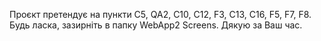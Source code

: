Проєкт претендує на пункти С5, QA2, C10, C12, F3, C13, C16, F5, F7, F8.
Будь ласка, зазирніть в папку WebApp2 Screens.
Дякую за Ваш час.

